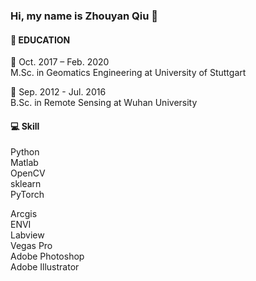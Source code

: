 ### Hi, my name is Zhouyan Qiu 👋

#### 📑 EDUCATION

📅 Oct. 2017 – Feb. 2020  
M.Sc. in Geomatics Engineering at University of Stuttgart  

📅 Sep. 2012 - Jul. 2016  
B.Sc. in Remote Sensing at Wuhan University 

#### 💻 Skill

Python  
Matlab  
OpenCV  
sklearn  
PyTorch  
  
Arcgis  
ENVI  
Labview  
Vegas Pro  
Adobe Photoshop  
Adobe Illustrator  
